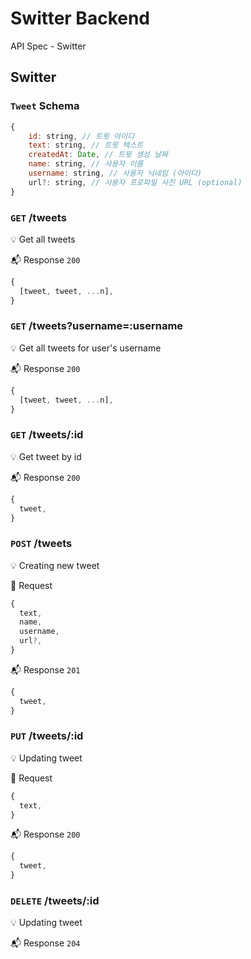 # Switter Backend

API Spec - Switter

## Switter

### `Tweet` Schema

```js
{
    id: string, // 트윗 아이디
    text: string, // 트윗 텍스트
    createdAt: Date, // 트윗 생성 날짜
    name: string, // 사용자 이름
    username: string, // 사용자 닉네임 (아이디)
    url?: string, // 사용자 프로파일 사진 URL (optional)
}
```

### `GET` /tweets

💡 Get all tweets

📬 Response `200`

```js
{
  [tweet, tweet, ...n],
}
```

### `GET` /tweets?username=:username

💡 Get all tweets for user's username

📬 Response `200`

```js
{
  [tweet, tweet, ...n],
}
```

### `GET` /tweets/:id

💡 Get tweet by id

📬 Response `200`

```js
{
  tweet,
}
```

### `POST` /tweets

💡 Creating new tweet

📮 Request

```js
{
  text,
  name,
  username,
  url?,
}
```

📬 Response `201`

```js
{
  tweet,
}
```

### `PUT` /tweets/:id

💡 Updating tweet

📮 Request

```js
{
  text,
}
```

📬 Response `200`

```js
{
  tweet,
}
```

### `DELETE` /tweets/:id

💡 Updating tweet

📬 Response `204`
